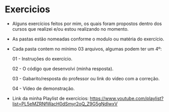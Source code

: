 # Exercicios
 - Alguns exercícios feitos por mim, os quais foram propostos dentro dos cursos que realizei e/ou estou realizando no momento.
 - As pastas estão nomeadas conforme o modulo ou matéria do exercício.
 - Cada pasta contem no mínimo 03 arquivos, algumas podem ter um 4º:

   01 - Instruções do exercício.
   
   02 - O código que desenvolvi (minha resposta).
   
   03 - Gabarito/resposta do professor ou link do vídeo com a correção.

   04 - Vídeo de demonstração.

 - Link da minha Playlist de exercícios:  https://www.youtube.com/playlist?list=PL5eMZRNfWacH0dSmyr2oQ_Z9G5gNdlwxV  
